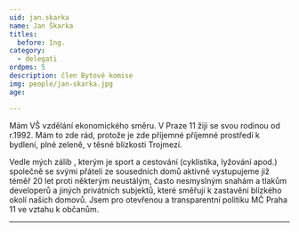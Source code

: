 ```yaml
---
uid: jan.skarka
name: Jan Škarka
titles:
  before: Ing. 
category:
  - delegati
ordpms: 5  
description: člen Bytové komise
img: people/jan-skarka.jpg
age: 

---
```


Mám VŠ vzdělání ekonomického směru. V Praze 11 žiji se svou rodinou od r.1992. Mám to zde rád, protože je zde příjemné příjemné prostředí k bydlení, plné zeleně, v těsné blízkosti  Trojmezí.

Vedle mých zálib , kterým je sport a cestování (cyklistika, lyžování apod.) společně se svými přáteli ze sousedních domů aktivně vystupujeme již téměř 20 let proti některým neustálým, často nesmyslným snahám a tlakům developerů a jiných privátních subjektů, které směřují k zastavění blízkého okolí našich domovů.
Jsem pro otevřenou a transparentní politiku MČ Praha 11 ve vztahu k občanům.

---
